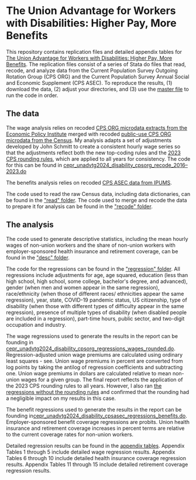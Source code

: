 # The Union Advantage for Workers with Disabilities: Higher Pay, More Benefits
This repository contains replication files and detailed appendix tables for [The Union Advantage for Workers with Disabilities: Higher Pay, More Benefits](https://cepr.net/report/the-union-advantage-for-workers-with-disabilities-higher-pay-more-benefits). The replication files consist of a series of Stata do files that read, recode, and analyze data from the Current Population Survey Outgoing Rotation Group (CPS ORG) and the Current Populatioh Survey Annual Social and Economic Supplement (CPS ASEC). To reproduce the results, (1) download the data, (2) adjust your directories, and (3) use the [master file](/cepr_unadvtg2024_disability_master.do) to run the code in order.

## The data
The wage analysis relies on recoded [CPS ORG microdata extracts from the Economic Policy Institute](https://microdata.epi.org/) merged with recoded [public-use CPS ORG microdata from the Census](https://www.census.gov/data/datasets/time-series/demo/cps/cps-basic.html). My analysis adapts a set of adjustments developed by John Schmitt to create a consistent hourly wage series so that the adjustments reflect both the new top-coding rules and the [2023 CPS rounding rules](https://www.census.gov/programs-surveys/cps/technical-documentation/user-notes/2023-cps-puf-changes.html), which are applied to all years for consistency. The code for this can be found in [cepr_unadvtg2024_disability_cpsorg_recode_2016–2023.do](recode/cepr_unadvtg2024_disability_cpsorg_recode_2016–2023.do)

The benefits analysis relies on recoded [CPS ASEC data from IPUMS](https://cps.ipums.org/cps). 

The code used to read the raw Census data, including data dictionaries, can be found in the ["read" folder](/read). The code used to merge and recode the data to prepare it for analysis can be found in the ["recode" folder](/recode).

## The analysis
The code used to generate descriptive statistics, including the mean hourly wages of non-union workers and the share of non-union workers with employer-sponsored health insurance and retirement coverage, can be found in the ["desc" folder](/desc).

The code for the regressions can be found in the ["regression" folder](/regression). All regressions include adjustments for age, age squared, education (less than high school, high school, some college, bachelor's degree, and advanced), gender (when men and women appear in the same regression), race/ethnicity (when those of different races/ ethnicities appear the same regression), year, state, COVID-19 pandemic status, US citizenship, type of disability (when those with different types of difficulty appear in the same regression), presence of multiple types of disability (when disabled people are included in a regression), part-time hours, public sector, and two-digit occupation and industry. 

The wage regressions used to generate the results in the report can be founding in [cepr_unadvtg2024_disability_cpsorg_regressions_wages_rounded.do](regression/cepr_unadvtg2024_disability_cpsorg_regressions_wages_rounded.do). Regression-adjusted union wage premiums are calculated using ordinary least squares - see. Union wage premiums in percent are converted from log points by taking the antilog of regression coefficients and subtracting one. Union wage premiums in dollars are calculated relative to mean non-union wages for a given group. The final report reflects the application of the 2023 CPS rounding rules to all years. However, I also ran [the regressions without the rounding rules](regression/cepr_unadvtg2024_disability_cpsorg_regressions_wages_unrounded.do) and confirmed that the rounding had a negligible impact on my results in this case.

The benefit regressions used to generate the results in the report can be founding in[cepr_unadvtg2024_disability_cpsasec_regressions_benefits.do](regression/cepr_unadvtg2024_disability_cpsasec_regressions_benefits.do). Employer-sponsored benefit coverage regressions are probits. Union health insurance and retirement coverage increases in percent terms are relative to the current coverage rates for non-union workers. 

Detailed regression results can be found in the [appendix tables](appendix/cepr_unadvtg2024_disability_appendix.xlsx). Appendix Tables 1 through 5 include detailed wage regression results. Appendix Tables 6 through 10 include detailed health insurance coverage regression results. Appendix Tables 11 through 15 include detailed retirement coverage regression results.


